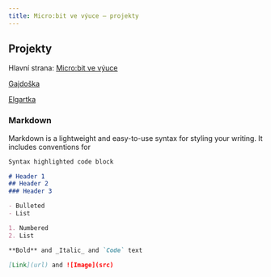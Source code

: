 ```yaml
---
title: Micro:bit ve výuce – projekty
---
```


## Projekty

Hlavní strana: [Micro:bit ve výuce](https://microbiti.cz)

[Gajdoška](zsg.html)

[Elgartka](elgartka.html)

### Markdown

Markdown is a lightweight and easy-to-use syntax for styling your writing. It includes conventions for

```markdown
Syntax highlighted code block

# Header 1
## Header 2
### Header 3

- Bulleted
- List

1. Numbered
2. List

**Bold** and _Italic_ and `Code` text

[Link](url) and ![Image](src)
```

